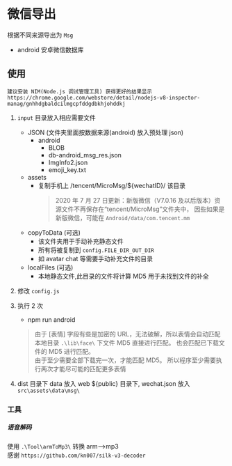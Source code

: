 # 微信导出

根据不同来源导出为 `Msg`

-   android 安卓微信数据库


## 使用

```
建议安装 NIM(Node.js 调试管理工具) 获得更好的结果显示
https://chrome.google.com/webstore/detail/nodejs-v8-inspector-manag/gnhhdgbaldcilmgcpfddgdbkhjohddkj
```

1.  `input` 目录放入相应需要文件

    -   JSON (文件夹里面按数据来源(android) 放入预处理 json)
        -   android
            -   BLOB
            -   db-android_msg_res.json
            -   ImgInfo2.json
            -   emoji_key.txt
    -   assets
        -   复制手机上 /tencent/MicroMsg/${wechatID}/ 该目录
            > 2020 年 7 月 27 日更新：新版微信（V7.0.16 及以后版本）资源文件不再保存在“tencent/MicroMsg”文件夹中，
                因些如果是新版微信，可能在 `Android/data/com.tencent.mm`
    -   copyToData (可选)
        -   该文件夹用于手动补充静态文件
        -   所有将被复制到 `config.FILE_DIR_OUT_DIR`
        -   如 avatar chat 等需要手动补充文件的目录
    -   localFiles (可选)
        -   本地静态文件,此目录的文件将计算 MD5 用于未找到文件的补全

2.  修改 `config.js`
3.  执行 2 次

    -   npm run android

    > 由于 [表情] 字段有些是加密的 URL，无法破解，所以表情会自动匹配本地目录 `.\lib\face\` 下文件 MD5 直接进行匹配。 也会匹配已下载文件的 MD5 进行匹配。 <br/>
    > 由于至少需要全部下载完一次，才能匹配 MD5。 所以程序至少需要执行两次才能尽可能的匹配更多表情

4.  dist 目录下 data 放入 web ${public} 目录下, wechat.json 放入 `src\assets\data\msg\`

### 工具

##### 语音解码

使用 `.\Tool\armToMp3\` 转换 arm-->mp3 <br/>
感谢 `https://github.com/kn007/silk-v3-decoder`
